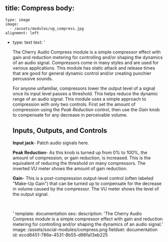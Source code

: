 title: Compress
body:
  -
    type: image
    image:
      - /assets/modules/ug_compress.jpg
    alignment: left
  -
    type: text
    text: '<p>The Cherry Audio Compress module is a simple compressor effect with gain and reduction metering for controlling and/or shaping the dynamics of an audio signal. Compressors come in many styles and are used for various applications. This module has static attack and release times that are good for general dynamic control and/or creating punchier percussive sounds.</p><p>For anyone unfamiliar, compressors lower the output level of a signal once its input level passes a threshold. This helps reduce the dynamic range of an audio signal. This module uses a simple approach to compression with only two controls. First set the amount of compression using the <em>Peak Reduction</em> control, then use the <em>Gain</em> knob to compensate for any decrease in perceivable volume.&nbsp;</p><h2><strong>Inputs, Outputs, and Controls</strong></h2><p><strong>Input jack</strong>- Patch audio signals here.</p><p><strong>Peak Reduction</strong>- As this knob is turned up from 0% to 100%, the amount of compression, or gain reduction, is increased. This is the equivalent of reducing the threshold on many compressors. The inverted VU meter shows the amount of gain reduction.&nbsp;</p><p><strong>Gain</strong>- This is a post-compression output-level control (often labeled "Make-Up Gain") that can be turned up to compensate for the decrease in volume caused by the compressor. The VU meter shows the level of the output signal.</p><p><br></p>'
template: documentation
seo:
  description: 'The Cherry Audio Compress module is a simple compressor effect with gain and reduction metering for controlling and/or shaping the dynamics of an audio signal.'
  image: /assets/social-modules/compress.png
fieldset: documentation
id: eccd8451-786e-4531-8b55-d96fa13eb225
